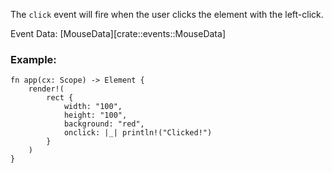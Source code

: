 The `click` event will fire when the user clicks the element with the left-click.

Event Data: [MouseData][crate::events::MouseData]

### Example:

```rust, no_run
fn app(cx: Scope) -> Element {
    render!(
        rect {
            width: "100",
            height: "100",
            background: "red",
            onclick: |_| println!("Clicked!")
        }
    )
}